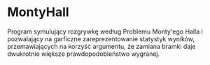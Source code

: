 # MontyHall
Program symulujący rozgrywkę według Problemu Monty'ego Halla i pozwalający na garficzne zareprezentowanie statystyk wyników, przemawiających na korzyść argumentu, że zamiana bramki daje dwukrotnie większe prawdopodobieństwo wygranej.
